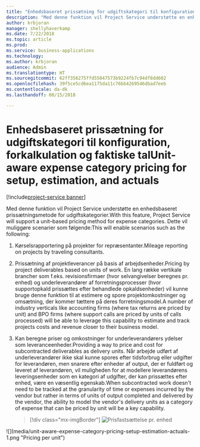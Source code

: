 ```yaml
---
title: "Enhedsbaseret prissætning for udgiftskategori til konfiguration, forkalkulation og faktiske tal"
description: "Med denne funktion vil Project Service understøtte en enhedsbaseret prissætningsmetode for udgiftskategorier."
author: krbjoran
manager: shellyhaverkamp
ms.date: 7/22/2018
ms.topic: article
ms.prod: 
ms.service: business-applications
ms.technology: 
ms.author: krbjoran
audience: Admin
ms.translationtype: HT
ms.sourcegitcommit: 62ff356275ffd55047573b9224fb7c94df8dd602
ms.openlocfilehash: 39f5ce5cd6ea1175da11c76bb4269546dbad7eeb
ms.contentlocale: da-dk
ms.lasthandoff: 08/15/2018

---
```

#  <a name="unit-aware-expense-category-pricing-for-setup-estimation-and-actuals"></a><span data-ttu-id="10e6c-103">Enhedsbaseret prissætning for udgiftskategori til konfiguration, forkalkulation og faktiske tal</span><span class="sxs-lookup"><span data-stu-id="10e6c-103">Unit-aware expense category pricing for setup, estimation, and actuals</span></span> 

[!include[project-service banner](../../../includes/project-service.md)]




<span data-ttu-id="10e6c-104">Med denne funktion vil Project Service understøtte en enhedsbaseret prissætningsmetode for udgiftskategorier.</span><span class="sxs-lookup"><span data-stu-id="10e6c-104">With this feature, Project Service will support a unit–based pricing method for expense categories.</span></span> <span data-ttu-id="10e6c-105">Dette vil muliggøre scenarier som følgende:</span><span class="sxs-lookup"><span data-stu-id="10e6c-105">This will enable scenarios such as the following:</span></span>

1.  <span data-ttu-id="10e6c-106">Kørselsrapportering på projekter for repræsentanter.</span><span class="sxs-lookup"><span data-stu-id="10e6c-106">Mileage reporting on projects by traveling consultants.</span></span>

2.  <span data-ttu-id="10e6c-107">Prissætning af projektleverancer på basis af arbejdsenheder.</span><span class="sxs-lookup"><span data-stu-id="10e6c-107">Pricing by project deliverables based on units of work.</span></span> <span data-ttu-id="10e6c-108">En lang række vertikale brancher som f.eks. revisionsfirmaer (hvor selvangivelser beregnes pr. enhed) og underleverandører af forretningsprocesser (hvor supportopkald prissættes efter behandlede opkaldsenheder) vil kunne bruge denne funktion til at estimere og spore projektomkostninger og omsætning, der kommer tættere på deres forretningsmodel.</span><span class="sxs-lookup"><span data-stu-id="10e6c-108">A number of industry verticals like accounting firms (where tax returns are priced by unit) and BPO firms (where support calls are priced by units of calls processed) will be able to leverage this capability to estimate and track projects costs and revenue closer to their business model.</span></span>

3.  <span data-ttu-id="10e6c-109">Kan beregne priser og omkostninger for underleverandørers ydelser som leveranceenheder.</span><span class="sxs-lookup"><span data-stu-id="10e6c-109">Providing a way to price and cost for subcontracted deliverables as delivery units.</span></span> <span data-ttu-id="10e6c-110">Når arbejde udført af underleverandører ikke skal kunne spores efter tidsforbrug eller udgifter for leverandøren, men snarere efter enheder af output, der er fuldført og leveret af leverandøren, vil muligheden for at modellere leverandørens leveringsenheder som en kategori af udgifter, der kan prissættes efter enhed, være en væsentlig egenskab.</span><span class="sxs-lookup"><span data-stu-id="10e6c-110">When subcontracted work doesn't need to be tracked at the granularity of time or expenses incurred by the vendor but rather in terms of units of output completed and delivered by the vendor, the ability to model the vendor's delivery units as a category of expense that can be priced by unit will be a key capability.</span></span>

    > [!div class="mx-imgBorder"]
    > <span data-ttu-id="10e6c-111">![](media/unit-aware-expense-category-pricing-setup-estimation-actuals-1.png "Prisfastsættelse pr. enhed")
<!-- Picture 4 --></span><span class="sxs-lookup"><span data-stu-id="10e6c-111">![](media/unit-aware-expense-category-pricing-setup-estimation-actuals-1.png "Pricing per unit")
<!-- Picture 4 --></span></span>


